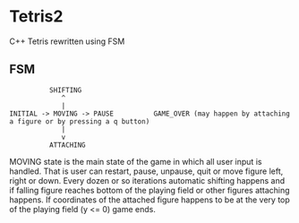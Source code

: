 # Tetris2
C++ Tetris rewritten using FSM

## FSM
```
          SHIFTING
             ^
             |
INITIAL -> MOVING -> PAUSE          GAME_OVER (may happen by attaching a figure or by pressing a q button)
             |
             v
          ATTACHING
```

MOVING state is the main state of the game in which all user input is handled. That is user
can restart, pause, unpause, quit or move figure left, right or down. Every dozen or so iterations
automatic shifting happens and if falling figure reaches bottom of the playing field or other figures
attaching happens. If coordinates of the attached figure happens to be at the very top of the playing field
(y <= 0) game ends.
